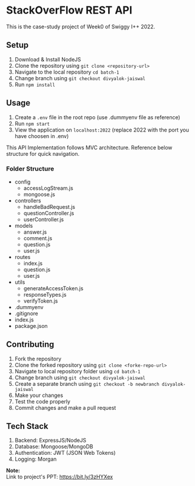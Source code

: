 # StackOverFlow REST API

This is the case-study project of Week0 of Swiggy I++ 2022.

## Setup

1. Download & Install NodeJS
2. Clone the repository using `git clone <repository-url>`
3. Navigate to the local repository `cd batch-1`
4. Change branch using `git checkout divyalok-jaiswal`
5. Run `npm install`

## Usage

1. Create a `.env` file in the root repo (use .dummyenv file as reference)
2. Run `npm start`
3. View the application on `localhost:2022` (replace 2022 with the port you have choosen in .env)

This API Implementation follows MVC architecture. Reference below structure for quick navigation.

### Folder Structure

-   config
    -   accessLogStream.js
    -   mongoose.js
-   controllers
    -   handleBadRequest.js
    -   questionController.js
    -   userController.js
-   models
    -   answer.js
    -   comment.js
    -   question.js
    -   user.js
-   routes
    -   index.js
    -   question.js
    -   user.js
-   utils
    -   generateAccessToken.js
    -   responseTypes.js
    -   verifyToken.js
-   .dummyenv
-   .gitignore
-   index.js
-   package.json

## Contributing

1. Fork the repository
2. Clone the forked repository using `git clone <forke-repo-url>`
3. Navigate to local repository folder using `cd batch-1`
4. Change branch using `git checkout divyalok-jaiswal`
5. Create a separate branch using `git checkout -b newbranch divyalok-jaiswal`
6. Make your changes
7. Test the code properly
8. Commit changes and make a pull request 

## Tech Stack

1. Backend: ExpressJS/NodeJS
2. Database: Mongoose/MongoDB
3. Authentication: JWT (JSON Web Tokens)
4. Logging: Morgan

<strong>Note:</strong><br>
Link to project's PPT: https://bit.ly/3zHYXex
